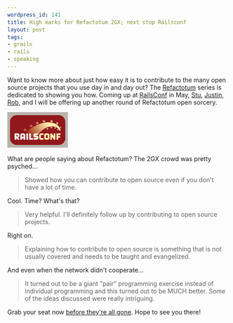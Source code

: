 ```yaml
---
wordpress_id: 141
title: High marks for Refactotum 2GX; next stop Railsconf
layout: post
tags:
- grails
- rails
- speaking
---
```

Want to know more about just how easy it is to contribute to the many open source projects that you use day in and day out?  The [Refactotum](http://blog.thinkrelevance.com/twir "Relevance, Inc. - Refactotum") series is dedicated to showing you how.  Coming up at [RailsConf](http://en.oreilly.com/rails2008/public/schedule/detail/2101 "RailsConf 2008: Refactotum: Contributing to Open Source") in May, [Stu](http://thinkrelevance.com/about "Stuart Halloway"), [Justin](http://thinkrelevance.com/about "Justin Gehtland"), [Rob](http://robsanheim.com/ "Rob Sanheim"), and I will be offering up another round of Refactotum open sorcery.

![Rails Conf 2008 Logo](/resources/rails-conf-2008-logo.png)

What are people saying about Refactotum?  The 2GX crowd was pretty psyched...  

<blockquote>Showed how you can contribute to open source even if you don't have a lot of time.</blockquote>

Cool.  Time?  What's that?  

<blockquote>Very helpful. I'll definitely follow up by contributing to open source projects.</blockquote>

Right on.

<blockquote>Explaining how to contribute to open source is something that is not usually covered and needs to be taught and evangelized.</blockquote>

And even when the network didn't cooperate...

<blockquote>It turned out to be a giant "pair" programming exercise instead of individual programming and this turned out to be MUCH better. Some of the ideas discussed were really intriguing.</blockquote>

Grab your seat now [before they're all gone](http://blog.rubyonrails.org/2008/3/12/railsconf-seats-filling-up "Riding Rails: RailsConf seats filling up").  Hope to see you there!
